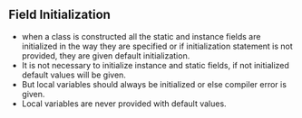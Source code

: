 ## Field Initialization

- when a class is constructed all the static and instance fields are initialized in the way they are specified or if initialization statement is not provided, they are given default initialization.
- It is not necessary to initialize instance and static fields, if not initialized default values will be given.
- But local variables should always be initialized or else compiler error is given.
- Local variables are never provided with default values.